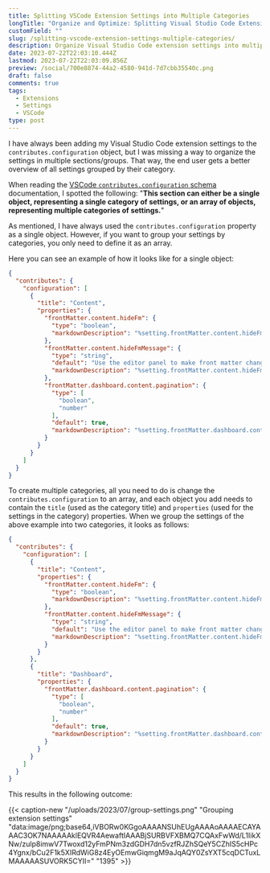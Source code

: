 ```yaml
---
title: Splitting VSCode Extension Settings into Multiple Categories
longTitle: "Organize and Optimize: Splitting Visual Studio Code Extension Settings into Multiple Categories"
customField: ""
slug: /splitting-vscode-extension-settings-multiple-categories/
description: Organize Visual Studio Code extension settings into multiple categories for a better overview and easier configuration with this guide.
date: 2023-07-22T22:03:10.444Z
lastmod: 2023-07-22T22:03:09.856Z
preview: /social/700e8874-44a2-4580-941d-7d7cbb35540c.png
draft: false
comments: true
tags:
  - Extensions
  - Settings
  - VSCode
type: post
---
```


I have always been adding my Visual Studio Code extension settings to the `contributes.configuration` object, but I was missing a way to organize the settings in multiple sections/groups. That way, the end user gets a better overview of all settings grouped by their category.

When reading the [VSCode `contributes.configuration` schema](https://code.visualstudio.com/api/references/contribution-points#contributes.configuration) documentation, I spotted the following: "**This section can either be a single object, representing a single category of settings, or an array of objects, representing multiple categories of settings.**"

As mentioned, I have always used the `contributes.configuration` property as a single object. However, if you want to group your settings by categories, you only need to define it as an array.

Here you can see an example of how it looks like for a single object:

<!-- FM:Snippet:Start data:{"id":"Highlight (single)","fields":[{"name":"type","value":"json"},{"name":"selection","value":""}]} -->
```json
{
  "contributes": {
    "configuration": [
      {
        "title": "Content",
        "properties": {
          "frontMatter.content.hideFm": {
            "type": "boolean",
            "markdownDescription": "%setting.frontMatter.content.hideFm.markdownDescription%"
          },
          "frontMatter.content.hideFmMessage": {
            "type": "string",
            "default": "Use the editor panel to make front matter changes",
            "markdownDescription": "%setting.frontMatter.content.hideFmMessage.markdownDescription%"
          },
          "frontMatter.dashboard.content.pagination": {
            "type": [
              "boolean",
              "number"
            ],
            "default": true,
            "markdownDescription": "%setting.frontMatter.dashboard.content.pagination.markdownDescription%"
          }
        }
      }
    ]
  }
}
```
<!-- FM:Snippet:End -->

To create multiple categories, all you need to do is change the `contributes.configuration` to an array, and each object you add needs to contain the `title` (used as the category title) and `properties` (used for the settings in the category) properties. When we group the settings of the above example into two categories, it looks as follows:

<!-- FM:Snippet:Start data:{"id":"Highlight (single)","fields":[{"name":"type","value":"json"},{"name":"selection","value":""}]} -->
```json
{
  "contributes": {
    "configuration": [
      {
        "title": "Content",
        "properties": {
          "frontMatter.content.hideFm": {
            "type": "boolean",
            "markdownDescription": "%setting.frontMatter.content.hideFm.markdownDescription%"
          },
          "frontMatter.content.hideFmMessage": {
            "type": "string",
            "default": "Use the editor panel to make front matter changes",
            "markdownDescription": "%setting.frontMatter.content.hideFmMessage.markdownDescription%"
          }
        }
      },
      {
        "title": "Dashboard",
        "properties": {
          "frontMatter.dashboard.content.pagination": {
            "type": [
              "boolean",
              "number"
            ],
            "default": true,
            "markdownDescription": "%setting.frontMatter.dashboard.content.pagination.markdownDescription%"
          }
        }
      }
    ]
  }
}
```
<!-- FM:Snippet:End -->

This results in the following outcome:

{{< caption-new "/uploads/2023/07/group-settings.png" "Grouping extension settings"  "data:image/png;base64,iVBORw0KGgoAAAANSUhEUgAAAAoAAAAECAYAAAC3OK7NAAAAAklEQVR4AewaftIAAABjSURBVFXBMQ7CQAxFwWd/L1IikXNw/zulp8imwV7Twoxd12yFmPNm3zdGDH7dn5vzfRJZhSQeY5CZhIS5cHPc4Ygnx/bCu2F1k5XIRdWiG8z4EyOEmwGiqmgM9aJqAQY0ZsYXT5cqDCTuxLMAAAAASUVORK5CYII=" "1395" >}}